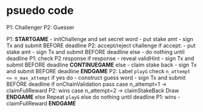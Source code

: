 # psuedo code

P1: Challenger 
P2: Guesser

P1: **STARTGAME**
		- initChallenge and set secret word
		- put stake amt
		- sign Tx and submit BEFORE deadline
P2: accept/reject challenge
	if accept:
		- put stake amt
		- sign Tx and submit BEFORE deadline
	else
		- do nothing until deadline
P1: check P2 response
	if response
		- reveal validHint
		- sign Tx and submit BEFORE deadline
		  **CONTINUEGAME**
	else 
		- claim stake back
		- sign Tx and submit BEFORE deadline
		  **ENDGAME** 
P2: Label `playG` 
		check `n_attempt <= n_max_attempt`
		if yes 
		 	do
			- construct guess word
			- sign Tx and submit BEFORE deadline 
				if onChainValidation pass
					case n_attempt=1 -> claimFullReward  P2: wins
					case n_attempt=2 -> claimStakeBack   Draw
					 **ENDGAME**
				else 
					Repeat `playG`
		else 
			do nothing until deadline
P1: wins
		-claimFullReward
		 **ENDGAME**
